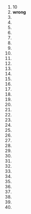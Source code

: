 
1. 10   
2. **wrong**
3.    
4.    
5.    
6.    
7.    
8.    
9.    
10.    
11.    
12.    
13.    
14.    
15.    
16.    
17.    
18.    
19.    
20.    
21.    
22.    
23.    
24.    
25.    
26.    
27.    
28.    
29.    
30.    
31.    
32.    
33.    
34.    
35.    
36.    
37.    
38.    
39.    
40.    
